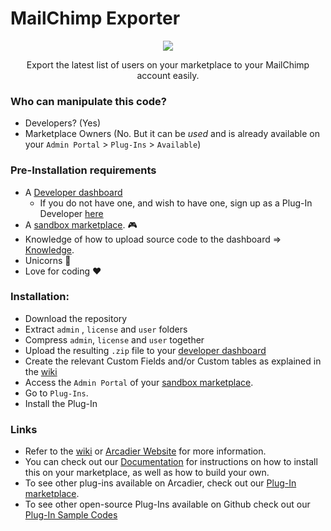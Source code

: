 <h1>MailChimp Exporter</h1>
<p align="center"><img src="https://bootstrap.arcadier.com/github/plug-in-icons/Mailchimp.png"></p>
<p align="center">Export the latest list of users on your marketplace to your MailChimp account easily.</p>

### Who can manipulate this code?
* Developers? (Yes)
* Marketplace Owners (No. But it can be *used* and is already available on your `Admin Portal` > `Plug-Ins` > `Available`)

### Pre-Installation requirements
* A [Developer dashboard](https://dashboard.sandbox.arcadier.io/account/login)
  * If you do not have one, and wish to have one, sign up as a Plug-In Developer [here](http://form.arcadier.com/arcadier/plugin-developer)
* A [sandbox marketplace](https://api.arcadier.com/sandbox-marketplace). :video_game:
* Knowledge of how to upload source code to the dashboard => [Knowledge](https://api.arcadier.com/building-first-plug-in).
* Unicorns :rainbow:
* Love for coding :heart:

### Installation:
* Download the repository
* Extract `admin` , `license` and `user` folders
* Compress `admin`, `license` and `user` together
* Upload the resulting `.zip` file to your [developer dashboard](https://dashboard.sandbox.arcadier.io/account/login)
* Create the relevant Custom Fields and/or Custom tables as explained in the [wiki](https://github.com/Arcadier/Mailchimp-Exporter/wiki)
* Access the `Admin Portal` of your [sandbox marketplace](https://api.arcadier.com/sandbox-marketplace).
* Go to `Plug-Ins`.
* Install the Plug-In

### Links
* Refer to the [wiki](https://github.com/Arcadier/Mailchimp-Exporter/wiki) or [Arcadier Website](https://support.arcadier.com/hc/en-us/articles/360025607493) for more information.
* You can check out our [Documentation](api.arcadier.com) for instructions on how to install this on your marketplace, as well as how to build your own.
* To see other plug-ins available on Arcadier, check out our [Plug-In marketplace](https://api.arcadier.com/plug-in-marketplace/).
* To see other open-source Plug-Ins available on Github check out our [Plug-In Sample Codes](https://github.com/Arcadier/Plug-In-Sample-Codes)

